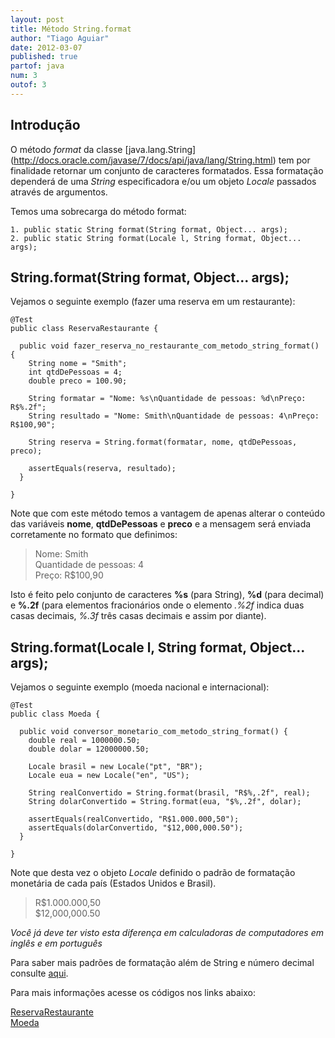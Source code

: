 ```yaml
---
layout: post
title: Método String.format
author: "Tiago Aguiar"
date: 2012-03-07
published: true
partof: java
num: 3
outof: 3
---
```


## Introdução

O método _format_ da classe [java.lang.String] (http://docs.oracle.com/javase/7/docs/api/java/lang/String.html)
tem por finalidade retornar um conjunto de caracteres 
formatados. Essa formatação dependerá de uma _String_ especificadora e/ou um objeto _Locale_
passados através de argumentos.

Temos uma sobrecarga do método format:

    1. public static String format(String format, Object... args);
    2. public static String format(Locale l, String format, Object... args);

## String.format(String format, Object... args);

Vejamos o seguinte exemplo (fazer uma reserva em um restaurante):

	
	@Test
	public class ReservaRestaurante {
	
	  public void fazer_reserva_no_restaurante_com_metodo_string_format() {
	    String nome = "Smith";
	    int qtdDePessoas = 4;
	    double preco = 100.90;
	
	    String formatar = "Nome: %s\nQuantidade de pessoas: %d\nPreço: R$%.2f";
	    String resultado = "Nome: Smith\nQuantidade de pessoas: 4\nPreço: R$100,90";
	
	    String reserva = String.format(formatar, nome, qtdDePessoas, preco);
	
	    assertEquals(reserva, resultado);
	  }
	
	}	
	
Note que com este método temos a vantagem de apenas alterar o conteúdo das variáveis __nome__,
__qtdDePessoas__ e __preco__ e a mensagem será enviada corretamente no formato que definimos:

> Nome: Smith<br>
> Quantidade de pessoas: 4<br>
> Preço: R$100,90<br>

Isto é feito pelo conjunto de caracteres __%s__ (para String), __%d__ (para decimal) e __%.2f__ 
(para elementos fracionários onde o elemento _.%2f_ indica duas casas decimais, _%.3f_ três casas
decimais e assim por diante).

## String.format(Locale l, String format, Object... args);

Vejamos o seguinte exemplo (moeda nacional e internacional):

	@Test
	public class Moeda {
	
	  public void conversor_monetario_com_metodo_string_format() {
	    double real = 1000000.50;
	    double dolar = 12000000.50;
	
	    Locale brasil = new Locale("pt", "BR");
	    Locale eua = new Locale("en", "US");
	
	    String realConvertido = String.format(brasil, "R$%,.2f", real);
	    String dolarConvertido = String.format(eua, "$%,.2f", dolar);
	
	    assertEquals(realConvertido, "R$1.000.000,50");
	    assertEquals(dolarConvertido, "$12,000,000.50");
	  }
	
	}

Note que desta vez o objeto _Locale_ definido o padrão de formatação monetária de cada país
(Estados Unidos e Brasil).

> R$1.000.000,50<br>
> $12,000,000.50<br>

_Você já deve ter visto esta diferença em calculadoras de computadores em inglês e em português_

Para saber mais padrões de formatação além de String e número decimal consulte 
[aqui](http://docs.oracle.com/javase/7/docs/api/java/util/Formatter.html#syntax).

Para mais informações acesse os códigos nos links abaixo:

[ReservaRestaurante](https://github.com/objectos/objectos-dojo/tree/master/objectos-dojo-team/src/test/java/br/com/objectos/dojo/taguiar/string/ReservaRestaurante.java)<br>
[Moeda](https://github.com/objectos/objectos-dojo/tree/master/objectos-dojo-team/src/test/java/br/com/objectos/dojo/taguiar/string/Moeda.java)




    